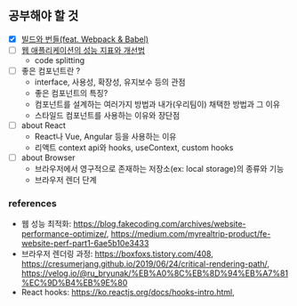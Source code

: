## 공부해야 할 것

- [x] [빌드와 번들(feat. Webpack & Babel)](./details/bundle.md)
- [ ] [웹 애플리케이션의 성능 지표와 개선법](./details/web-performance.md)
  - code splitting
- [ ] 좋은 컴포넌트란 ?
  - interface, 사용성, 확장성, 유지보수 등의 관점
  - 좋은 컴포넌트의 특징?
  - 컴포넌트를 설계하는 여러가지 방법과 내가(우리팀이) 채택한 방법과 그 이유
  - 스타일드 컴포넌트를 사용하는 이유와 장단점
- [ ] about React
    - React나 Vue, Angular 등을 사용하는 이유
    - 리액트 context api와 hooks, useContext, custom hooks
- [ ] about Browser
    - 브라우저에서 영구적으로 존재하는 저장소(ex: local storage)의 종류와 기능
    - 브라우저 렌더 단계


### references

- 웹 성능 최적화: https://blog.fakecoding.com/archives/website-performance-optimize/, https://medium.com/myrealtrip-product/fe-website-perf-part1-6ae5b10e3433
- 브라우저 렌더링 과정: https://boxfoxs.tistory.com/408, https://cresumerjang.github.io/2019/06/24/critical-rendering-path/, https://velog.io/@ru_bryunak/%EB%A0%8C%EB%8D%94%EB%A7%81%EC%9D%B4%EB%9E%80
- React hooks: https://ko.reactjs.org/docs/hooks-intro.html,
